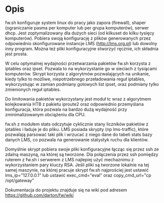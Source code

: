 
# Opis

fw.sh konfiguruje system linux do pracy jako zapora (firewall), shaper (ograniczanie pasma per komputer lub per grupa komputerów), serwer dhcp. Jest zoptymalizowany dla dużych sieci (od kilkuset do kilku tysięcy komputerów). 
Pobiera swoją konfigurację z plików generowanych przez odpowiednio skonfigurowane instancje LMS (http://lms.org.pl) lub dowolny inny program. Można też pliki konfiguracyjne stworzyć ręcznie, ich składnia jest prosta.

W celu optymalnej wydajności przetwarzania pakietów fw.sh korzysta z iptables oraz ipset. Pozwala to na wykorzystanie go w sieciach z tysiącami komputerów. Skrypt korzysta z algorytmów pozwalających na unikanie, kiedy tylko to możliwe, niepotrzebnego przeładowania reguł iptables, wykorzystując w zamian podmiany gotowych list ipset, oraz podmiany tylko zmienionych reguł iptables. 

Do limitowania pakietów wykorzystany jest moduł tc wraz z algorytmem kolejkowania HTB z pakietu iproute2 oraz odpowiednio przemyślana konfiguracja, która pozwala na bardzo dużą wydajność przy zminimalizowanym obciążeniu dla CPU.

fw.sh z modułem stats odczytuje cyklicznie stany liczników pakietów z iptables i ładuje je do pliku. LMS posiada skrypty (np lms-traffic), które pozwalają parsować taki plik i wrzucać z niego dane do tabeli stats bazy danych LMS, co pozwala na generowanie statystyk ruchu dla klientów. 

Domyślnie skrypt pobiera swoje pliki konfiguracyjne łącząc się przez ssh ze zdalną maszyną, na której są tworzone. 
Dla połączenia przez ssh pomiędzy ruterem z fw.sh i serwerem z LMS najlepiej użyć mechaznimu z wykorzystaniem pary kluczy RSA. 
Jeśli pliki są tworzone lokalnie na tej samej maszynie, na której pracuje skrypt fw.sh najprościej jest ustawić lms_ip="127.0.0.1" lub ustawić exec_cmd="eval" oraz copy_cmd_url="cp /opt/gateway"

Dokumentacja do projektu znajduje się na wiki pod adresem https://github.com/darton/fw/wiki
